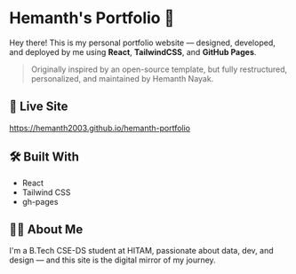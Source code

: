 # Hemanth's Portfolio 🚀

Hey there! This is my personal portfolio website — designed, developed, and deployed by me using **React**, **TailwindCSS**, and **GitHub Pages**.

> Originally inspired by an open-source template, but fully restructured, personalized, and maintained by Hemanth Nayak.

## 🔗 Live Site
https://hemanth2003.github.io/hemanth-portfolio

## 🛠️ Built With
- React
- Tailwind CSS
- gh-pages

## 👨‍💻 About Me
I'm a B.Tech CSE-DS student at HITAM, passionate about data, dev, and design — and this site is the digital mirror of my journey.
